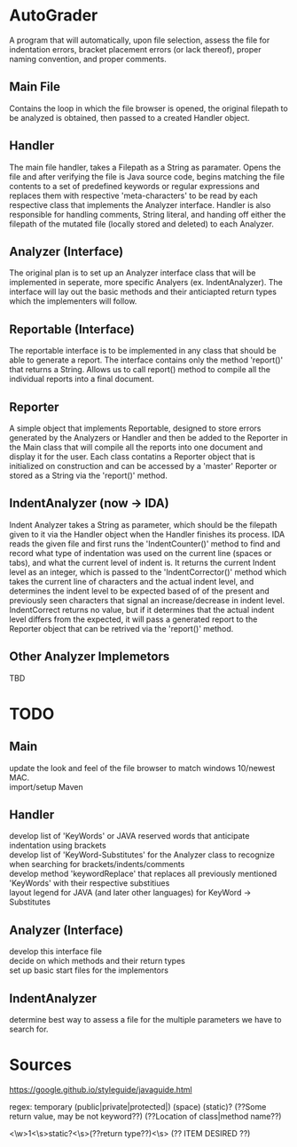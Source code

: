 # AutoGrader

A program that will automatically, upon file selection, assess the file for indentation errors, bracket placement errors (or lack thereof),
proper naming convention, and proper comments.

## Main File

Contains the loop in which the file browser is opened, the original filepath to be analyzed is obtained, then passed to a created Handler object.

## Handler
The main file handler, takes a Filepath as a String as paramater. Opens the file and after verifying the file is Java source code, begins matching the file contents
to a set of predefined keywords or regular expressions and replaces them with respective 'meta-characters' to be read by each respective class that implements 
the Analyzer interface. Handler is also responsible for handling comments, String literal, and handing off either the filepath of the mutated file (locally 
stored and deleted) to each Analyzer.

## Analyzer (Interface)

The original plan is to set up an Analyzer interface class that will be implemented in seperate, more specific Analyers 
(ex. IndentAnalyzer). The interface will lay out the basic methods and their anticiapted return types which the implementers will follow.

## Reportable (Interface)
The reportable interface is to be implemented in any class that should be able to generate a report. The interface contains only the method 'report()' that
returns a String. Allows us to call report() method to compile all the individual reports into a final document.

## Reporter 
A simple object that implements Reportable, designed to store errors generated by the Analyzers or Handler and then be added to the Reporter in the Main class
that will compile all the reports into one document and display it for the user. Each class contatins a Reporter object that is initialized on construction and can
be accessed by a 'master' Reporter or stored as a String via the 'report()' method.

## IndentAnalyzer (now -> IDA)
Indent Analyzer takes a String as parameter, which should be the filepath given to it via the Handler object when the Handler finishes its process. IDA 
reads the given file and first runs the 'IndentCounter()' method to find and record what type of indentation was used on the current line (spaces or tabs), 
and what the current level of indent is. It returns the current Indent level as an integer, which is passed to the 'IndentCorrector()' method which takes the 
current line of characters and the actual indent level, and determines the indent level to be expected based of of the present and previously seen characters that
signal an increase/decrease in indent level. IndentCorrect returns no value, but if it determines that the actual indent level differs from the expected, it will 
pass a generated report to the Reporter object that can be retrived via the 'report()' method.


## Other Analyzer Implemetors

TBD



# TODO

## Main
update the look and feel of the file browser to match windows 10/newest MAC. <br />
import/setup Maven <br />

## Handler
develop list of 'KeyWords' or JAVA reserved words that anticipate indentation using brackets <br />
develop list of 'KeyWord-Substitutes' for the Analyzer class to recognize when searching for brackets/indents/comments <br />
develop method 'keywordReplace' that replaces all previously mentioned 'KeyWords' with their respective substitiues <br />
layout legend for JAVA (and later other languages) for KeyWord -> Substitutes <br />

## Analyzer (Interface)
develop this interface file <br />
decide on which methods and their return types <br />
set up basic start files for the implementors <br />

## IndentAnalyzer
determine best way to assess a file for the multiple parameters we have to search for. <br />


# Sources
https://google.github.io/styleguide/javaguide.html <br />


regex: temporary
(public|private|protected|) (space) (static)? (??Some return value, may be not keyword??) (??Location of class|method name??)


<\\w>1<\\s>static?<\\s>(??return type??)<\\s> (?? ITEM DESIRED ??)
